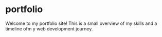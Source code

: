 # portfolio

Welcome to my portfolio site! This is a small overview of my skills and a timeline ofm y web development journey.
